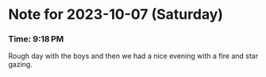 # Note for 2023-10-07 (Saturday)
### Time: 9:18 PM

Rough day with the boys and then we had a nice evening with a fire and star gazing.

